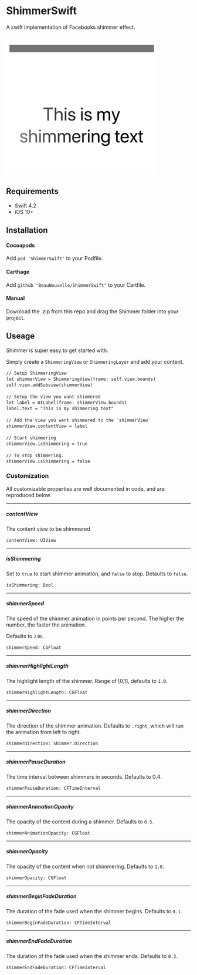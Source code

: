 # ShimmerSwift
A swift implementation of Facebooks shimmer effect.

![demo](demo.gif)

## Requirements
- Swift 4.2
- iOS 10+

## Installation

#### Cocoapods
Add  `pod 'ShimmerSwift'` to your Podfile.

#### Carthage
Add `github "BeauNouvelle/ShimmerSwift"` to your Cartfile.

#### Manual
Download the .zip from this repo and drag the Shimmer folder into your project.

## Useage
Shimmer is super easy to get started with. 

Simply create a `ShimmeringView` or `ShimmeringLayer` and add your content.

    // Setup ShimmeringView
    let shimmerView = ShimmeringView(frame: self.view.bounds)
    self.view.addSubview(shimmerView)

    // Setup the view you want shimmered
    let label = UILabel(frame: shimmerView.bounds)
    label.text = "This is my shimmering text"

    // Add the view you want shimmered to the `shimmerView`
    shimmerView.contentView = label
    
    // Start shimmering
    shimmerView.isShimmering = true
    
    // To stop shimmering.
    shimmerView.isShimmering = false

### Customization
All customizable properties are well documented in code, and are reproduced below.

----

##### contentView
The content view to be shimmered

    contentView: UIView

----

##### isShimmering
Set to `true` to start shimmer animation, and `false` to stop. Detaults to `false`.

    isShimmering: Bool
    
----

##### shimmerSpeed
The speed of the shimmer animation in points per second. The higher the number, the faster the animation.

Defaults to `230`.

    shimmerSpeed: CGFloat
    
----
   
##### shimmerHighlightLength

The highlight length of the shimmer. Range of [0,1], defaults to `1.0`.

    shimmerHighlightLength: CGFloat
    
----

##### shimmerDirection
    
The direction of the shimmer animation.
Defaults to `.right`, which will run the animation from left to right.
    
    shimmerDirection: Shimmer.Direction
    
----
##### shimmerPauseDuration

The time interval between shimmers in seconds.
Defaults to 0.4.
    
    shimmerPauseDuration: CFTimeInterval
    
----

##### shimmerAnimationOpacity

The opacity of the content during a shimmer. Defaults to `0.5`.

    shimmerAnimationOpacity: CGFloat
    
----

##### shimmerOpacity

The opacity of the content when not shimmering. Defaults to `1.0`.
    
    shimmerOpacity: CGFloat
    
----

##### shimmerBeginFadeDuration

The duration of the fade used when the shimmer begins. Defaults to `0.1`.

    shimmerBeginFadeDuration: CFTimeInterval
    
----

##### shimmerEndFadeDuration

The duration of the fade used when the shimmer ends. Defaults to `0.3`.

    shimmerEndFadeDuration: CFTimeInterval
